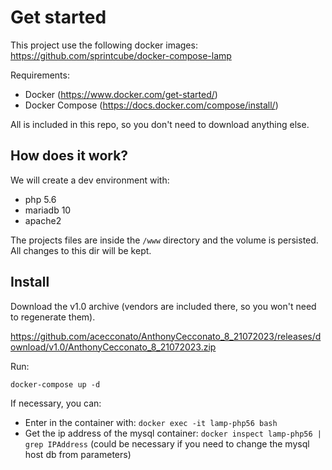 # Get started

This project use the following docker images: https://github.com/sprintcube/docker-compose-lamp

Requirements:
- Docker (https://www.docker.com/get-started/)
- Docker Compose (https://docs.docker.com/compose/install/)

All is included in this repo, so you don't need to download anything else.

## How does it work? 

We will create a dev environment with:
- php 5.6
- mariadb 10
- apache2

The projects files are inside the `/www` directory and the volume is persisted. All changes to this dir will be kept.

## Install

Download the v1.0 archive (vendors are included there, so you won't need to regenerate them).

https://github.com/acecconato/AnthonyCecconato_8_21072023/releases/download/v1.0/AnthonyCecconato_8_21072023.zip

Run: 

`docker-compose up -d`

If necessary, you can:
- Enter in the container with: `docker exec -it lamp-php56 bash`
- Get the ip address of the mysql container: `docker inspect lamp-php56 | grep IPAddress` (could be necessary if you need to change the mysql host db from parameters)
